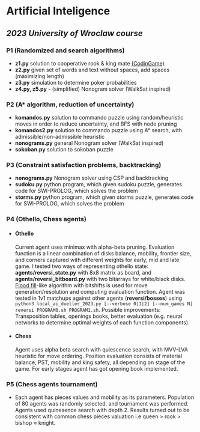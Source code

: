 # Artificial Inteligence
## *2023 University of Wroclaw course*
### P1 (Randomized and search algorithms) 
- **z1.py**  solution to cooperative rook & king mate [(CodinGame)](https://www.codingame.com/training/medium/cooperative-mate-with-rook)
- **z2.py**  given set of words and text without spaces, add spaces (maximizing length)
- **z3.py**  simulation to determine poker probabilities
- **z4.py, z5.py** - (simplified) Nonogram solver (WalkSat inspired)
### P2 (A* algorithm, reduction of uncertainty)
- **komandos.py**  solution to commando puzzle using random/heuristic moves in order to reduce uncertainty, and BFS with node pruning
- **komandos2.py**  solution to commando puzzle using A* search, with admissible/non-admissible heuristic
- **nonograms.py**  general Nonogram solver (WalkSat inspired)
- **sokoban.py** solution to sokoban puzzle
### P3 (Constraint satisfaction problems, backtracking)
- **nonograms.py**  Nonogram solver using CSP and backtracking
- **sudoku.py**  python program, which given sudoku puzzle, generates code for SWI-PROLOG, which solves the problem 
- **storms.py** python program, which given storms puzzle, generates code for SWI-PROLOG, which solves the problem 
### P4 (Othello, Chess agents)
- #### **Othello** 
    Current agent uses minimax with alpha-beta pruning. Evaluation function is a linear combination of disks balance, mobility, frontier size, and corners captured with different weights for early, mid and late game. I tested two ways of representing othello state: **agents/reversi_state.py** with 8x8 matrix as board, and  **agents/reversi_bitboard.py** with two bitarrays for white/black disks. [Flood fill](https://www.chessprogramming.org/Dumb7Fill)-like algorithm with bitshifts is used for move generation/resolution and computing evaluation function. Agent was tested in 1v1 matchups against other agents (**reversi/bosses**) using `python3 local_ai_dueller_2023.py [--verbose 0|1|2] [--num_games N] reversi PROGRAM0.sh PROGRAM1.sh`. Possible improvements: Transposition tables, openings books, better evaluation (e.g. neural networks to determine optimal weights of each function components).
    
- #### **Chess** 
    Agent uses alpha beta search with quiescence search, with MVV-LVA heuristic for move ordering. Position evaluation consists of material balance, PST, mobility and king safety, all depending on stage of the game. For early stages agent has got opening book implemented. 


### P5 (Chess agents tournament)
- Each agent has pieces values and mobility as its parameters. Population of 80 agents was randomly selected, and tournament was performed. Agents used quinesence search with depth 2. Results turned out to be consistent with common chess pieces valuation i.e queen > rook > bishop ≈ knight.

